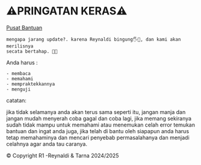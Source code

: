 # ⚠️PRINGATAN KERAS⚠️

[Pusat Bantuan](https://github.com/TarnaWijaya/Belajar-Module/issues/1)



```
mengapa jarang update?. karena Reynaldi bingung🖐️🗿, dan kami akan merilisnya
secata bertahap. 🙏🙏
```

Anda harus :

    - membaca
    - memahami
    - mempraktekkannya
    - menguji

catatan:

jika tidak selamanya anda akan terus sama seperti itu, jangan manja dan jangan mudah menyerah coba gagal dan coba lagi, jika memang sekiranya sudah tidak mampu untuk memahami atau menemukan celah error temukan bantuan dan ingat anda juga, jika telah di bantu oleh siapapun anda harus tetap memahaminya dan mencari penyebab permasalahanya dan menjadi celahnya agar anda tau caranya.


© Copyright R1 -Reynaldi & Tarna 2024/2025